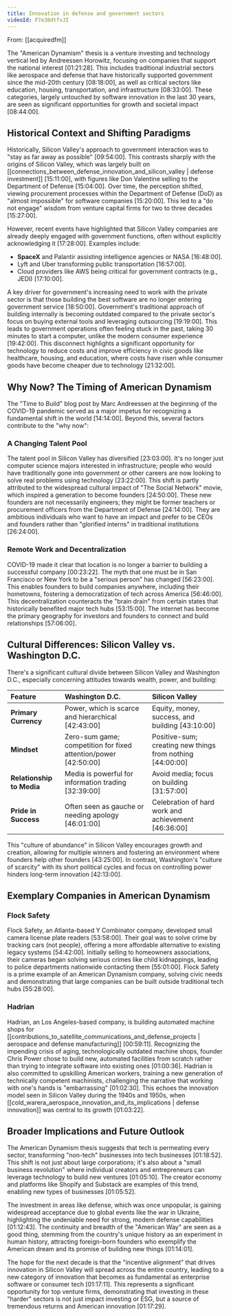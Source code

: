```yaml
---
title: Innovation in defense and government sectors
videoId: F7e38dtfvJI
---
```


From: [[acquiredfm]] <br/> 

The "American Dynamism" thesis is a venture investing and technology vertical led by Andreessen Horowitz, focusing on companies that support the national interest <a class="yt-timestamp" data-t="01:21:28">[01:21:28]</a>. This includes traditional industrial sectors like aerospace and defense that have historically supported government since the mid-20th century <a class="yt-timestamp" data-t="08:18:00">[08:18:00]</a>, as well as critical sectors like education, housing, transportation, and infrastructure <a class="yt-timestamp" data-t="08:33:00">[08:33:00]</a>. These categories, largely untouched by software innovation in the last 30 years, are seen as significant opportunities for growth and societal impact <a class="yt-timestamp" data-t="08:44:00">[08:44:00]</a>.

## Historical Context and Shifting Paradigms

Historically, Silicon Valley's approach to government interaction was to "stay as far away as possible" <a class="yt-timestamp" data-t="09:54:00">[09:54:00]</a>. This contrasts sharply with the origins of Silicon Valley, which was largely built on [[connections_between_defense_innovation_and_silicon_valley | defense investment]] <a class="yt-timestamp" data-t="15:11:00">[15:11:00]</a>, with figures like Don Valentine selling to the Department of Defense <a class="yt-timestamp" data-t="15:04:00">[15:04:00]</a>. Over time, the perception shifted, viewing procurement processes within the Department of Defense (DoD) as "almost impossible" for software companies <a class="yt-timestamp" data-t="15:20:00">[15:20:00]</a>. This led to a "do not engage" wisdom from venture capital firms for two to three decades <a class="yt-timestamp" data-t="15:27:00">[15:27:00]</a>.

However, recent events have highlighted that Silicon Valley companies are already deeply engaged with government functions, often without explicitly acknowledging it <a class="yt-timestamp" data-t="17:28:00">[17:28:00]</a>. Examples include:
*   **SpaceX** and Palantir assisting intelligence agencies or NASA <a class="yt-timestamp" data-t="16:48:00">[16:48:00]</a>.
*   Lyft and Uber transforming public transportation <a class="yt-timestamp" data-t="16:57:00">[16:57:00]</a>.
*   Cloud providers like AWS being critical for government contracts (e.g., JEDI) <a class="yt-timestamp" data-t="17:02:00">[17:10:00]</a>.

A key driver for government's increasing need to work with the private sector is that those building the best software are no longer entering government service <a class="yt-timestamp" data-t="18:50:00">[18:50:00]</a>. Government's traditional approach of building internally is becoming outdated compared to the private sector's focus on buying external tools and leveraging outsourcing <a class="yt-timestamp" data-t="19:19:00">[19:19:00]</a>. This leads to government operations often feeling stuck in the past, taking 30 minutes to start a computer, unlike the modern consumer experience <a class="yt-timestamp" data-t="19:42:00">[19:42:00]</a>. This disconnect highlights a significant opportunity for technology to reduce costs and improve efficiency in civic goods like healthcare, housing, and education, where costs have risen while consumer goods have become cheaper due to technology <a class="yt-timestamp" data-t="21:32:00">[21:32:00]</a>.

## Why Now? The Timing of American Dynamism

The "Time to Build" blog post by Marc Andreessen at the beginning of the COVID-19 pandemic served as a major impetus for recognizing a fundamental shift in the world <a class="yt-timestamp" data-t="14:14:00">[14:14:00]</a>. Beyond this, several factors contribute to the "why now":

### A Changing Talent Pool
The talent pool in Silicon Valley has diversified <a class="yt-timestamp" data-t="23:03:00">[23:03:00]</a>. It's no longer just computer science majors interested in infrastructure; people who would have traditionally gone into government or other careers are now looking to solve real problems using technology <a class="yt-timestamp" data-t="23:22:00">[23:22:00]</a>. This shift is partly attributed to the widespread cultural impact of "The Social Network" movie, which inspired a generation to become founders <a class="yt-timestamp" data-t="24:50:00">[24:50:00]</a>. These new founders are not necessarily engineers; they might be former teachers or procurement officers from the Department of Defense <a class="yt-timestamp" data-t="24:14:00">[24:14:00]</a>. They are ambitious individuals who want to have an impact and prefer to be CEOs and founders rather than "glorified interns" in traditional institutions <a class="yt-timestamp" data-t="26:24:00">[26:24:00]</a>.

### Remote Work and Decentralization
COVID-19 made it clear that location is no longer a barrier to building a successful company <a class="yt-timestamp" data-t="00:23:22">[00:23:22]</a>. The myth that one must be in San Francisco or New York to be a "serious person" has changed <a class="yt-timestamp" data-t="56:23:00">[56:23:00]</a>. This enables founders to build companies anywhere, including their hometowns, fostering a democratization of tech across America <a class="yt-timestamp" data-t="56:46:00">[56:46:00]</a>. This decentralization counteracts the "brain drain" from certain states that historically benefited major tech hubs <a class="yt-timestamp" data-t="53:15:00">[53:15:00]</a>. The internet has become the primary geography for investors and founders to connect and build relationships <a class="yt-timestamp" data-t="57:06:00">[57:06:00]</a>.

## Cultural Differences: Silicon Valley vs. Washington D.C.

There's a significant cultural divide between Silicon Valley and Washington D.C., especially concerning attitudes towards wealth, power, and building:

| Feature           | Washington D.C.                                       | Silicon Valley                                                 |
| :---------------- | :---------------------------------------------------- | :------------------------------------------------------------- |
| **Primary Currency** | Power, which is scarce and hierarchical <a class="yt-timestamp" data-t="42:43:00">[42:43:00]</a>  | Equity, money, success, and building <a class="yt-timestamp" data-t="43:10:00">[43:10:00]</a>      |
| **Mindset**       | Zero-sum game; competition for fixed attention/power <a class="yt-timestamp" data-t="42:50:00">[42:50:00]</a> | Positive-sum; creating new things from nothing <a class="yt-timestamp" data-t="44:00:00">[44:00:00]</a> |
| **Relationship to Media** | Media is powerful for information trading <a class="yt-timestamp" data-t="32:39:00">[32:39:00]</a>      | Avoid media; focus on building <a class="yt-timestamp" data-t="31:57:00">[31:57:00]</a>             |
| **Pride in Success** | Often seen as gauche or needing apology <a class="yt-timestamp" data-t="46:01:00">[46:01:00]</a>     | Celebration of hard work and achievement <a class="yt-timestamp" data-t="46:36:00">[46:36:00]</a>  |

This "culture of abundance" in Silicon Valley encourages growth and creation, allowing for multiple winners and fostering an environment where founders help other founders <a class="yt-timestamp" data-t="43:25:00">[43:25:00]</a>. In contrast, Washington's "culture of scarcity" with its short political cycles and focus on controlling power hinders long-term innovation <a class="yt-timestamp" data-t="42:13:00">[42:13:00]</a>.

## Exemplary Companies in American Dynamism

### Flock Safety
Flock Safety, an Atlanta-based Y Combinator company, developed small camera license plate readers <a class="yt-timestamp" data-t="53:58:00">[53:58:00]</a>. Their goal was to solve crime by tracking cars (not people), offering a more affordable alternative to existing legacy systems <a class="yt-timestamp" data-t="54:42:00">[54:42:00]</a>. Initially selling to homeowners associations, their cameras began solving serious crimes like child kidnappings, leading to police departments nationwide contacting them <a class="yt-timestamp" data-t="55:01:00">[55:01:00]</a>. Flock Safety is a prime example of an American Dynamism company, solving civic needs and demonstrating that large companies can be built outside traditional tech hubs <a class="yt-timestamp" data-t="55:28:00">[55:28:00]</a>.

### Hadrian
Hadrian, an Los Angeles-based company, is building automated machine shops for [[contributions_to_satellite_communications_and_defense_projects | aerospace and defense manufacturing]] <a class="yt-timestamp" data-t="00:59:11">[00:59:11]</a>. Recognizing the impending crisis of aging, technologically outdated machine shops, founder Chris Power chose to build new, automated facilities from scratch rather than trying to integrate software into existing ones <a class="yt-timestamp" data-t="01:00:36">[01:00:36]</a>. Hadrian is also committed to upskilling American workers, training a new generation of technically competent machinists, challenging the narrative that working with one's hands is "embarrassing" <a class="yt-timestamp" data-t="01:02:30">[01:02:30]</a>. This echoes the innovation model seen in Silicon Valley during the 1940s and 1950s, when [[cold_warera_aerospace_innovation_and_its_implications | defense innovation]] was central to its growth <a class="yt-timestamp" data-t="01:03:22">[01:03:22]</a>.

## Broader Implications and Future Outlook

The American Dynamism thesis suggests that tech is permeating every sector, transforming "non-tech" businesses into tech businesses <a class="yt-timestamp" data-t="01:18:52">[01:18:52]</a>. This shift is not just about large corporations; it's also about a "small business revolution" where individual creators and entrepreneurs can leverage technology to build new ventures <a class="yt-timestamp" data-t="01:05:10">[01:05:10]</a>. The creator economy and platforms like Shopify and Substack are examples of this trend, enabling new types of businesses <a class="yt-timestamp" data-t="01:05:52">[01:05:52]</a>.

The investment in areas like defense, which was once unpopular, is gaining widespread acceptance due to global events like the war in Ukraine, highlighting the undeniable need for strong, modern defense capabilities <a class="yt-timestamp" data-t="01:12:43">[01:12:43]</a>. The continuity and breadth of the "American Way" are seen as a good thing, stemming from the country's unique history as an experiment in human history, attracting foreign-born founders who exemplify the American dream and its promise of building new things <a class="yt-timestamp" data-t="01:14:01">[01:14:01]</a>.

The hope for the next decade is that the "incentive alignment" that drives innovation in Silicon Valley will spread across the entire country, leading to a new category of innovation that becomes as fundamental as enterprise software or consumer tech <a class="yt-timestamp" data-t="01:17:11">[01:17:11]</a>. This represents a significant opportunity for top venture firms, demonstrating that investing in these "harder" sectors is not just impact investing or ESG, but a source of tremendous returns and American innovation <a class="yt-timestamp" data-t="01:17:29">[01:17:29]</a>.